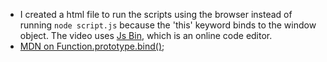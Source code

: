 - I created a html file to run the scripts using the browser instead of running `node script.js` because the 'this' keyword binds to the window object. The video uses [Js Bin](https://jsbin.com/?html,output), which is an online code editor.
- [MDN on Function.prototype.bind()](https://developer.mozilla.org/en-US/docs/Web/JavaScript/Reference/Global_objects/Function/bind);
